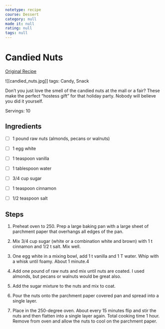 ```yaml
---
notetype: recipe
course: Dessert
category: null
made it: null
rating: null
tags: null
---
```

# Candied Nuts

[Original Recipe](https://www.101cookingfortwo.com/simple-candied-nuts-for-holidays)

![[candied_nuts.jpg]]
tags: Candy, Snack

Don’t you just love the smell of the candied nuts at the mall or a fair? These make the perfect “hostess gift” for that holiday party. Nobody will believe you did it yourself.

Servings: 10

## Ingredients
- [ ] 1 pound raw nuts (almonds, pecans or walnuts)- [ ] 1 egg white- [ ] 1 teaspoon vanilla- [ ] 1 tablespoon water- [ ] 3/4 cup sugar- [ ] 1 teaspoon cinnamon- [ ] 1/2 teaspoon salt

## Steps
1) Preheat oven to 250. Prep a large baking pan with a large sheet of parchment paper that overhangs all edges of the pan.

2) Mix 3/4 cup sugar (white or a combination white and brown) with 1 t cinnamon and 1/2 t salt. Mix well.

3) One egg white in a mixing bowl, add 1 t vanilla and 1 T water. Whip with a whisk until foamy. About 1 minute.4

4) Add one pound of raw nuts and mix until nuts are coated. I used almonds, but pecans or walnuts would be great also.

5) Add the sugar mixture to the nuts and mix to coat.

6) Pour the nuts onto the parchment paper covered pan and spread into a single layer.

7) Place in the 250-degree oven. About every 15 minutes flip and stir the nuts and then flatten into a single layer again. Total cooking time 1 hour. Remove from oven and allow the nuts to cool on the parchment paper.

